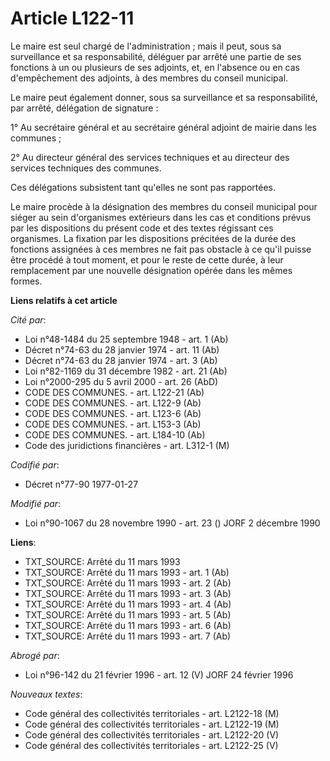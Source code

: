 # Article L122-11

Le maire est seul chargé de l'administration ; mais il peut, sous sa surveillance et sa responsabilité, déléguer par arrêté
une partie de ses fonctions à un ou plusieurs de ses adjoints, et, en l'absence ou en cas d'empêchement des adjoints, à des
membres du conseil municipal.

Le maire peut également donner, sous sa surveillance et sa responsabilité, par arrêté, délégation de signature :

1° Au secrétaire général et au secrétaire général adjoint de mairie dans les communes ;

2° Au directeur général des services techniques et au directeur des services techniques des communes.

Ces délégations subsistent tant qu'elles ne sont pas rapportées.

Le maire procède à la désignation des membres du conseil municipal pour siéger au sein d'organismes extérieurs dans les cas
et conditions prévus par les dispositions du présent code et des textes régissant ces organismes. La fixation par les
dispositions précitées de la durée des fonctions assignées à ces membres ne fait pas obstacle à ce qu'il puisse être procédé
à tout moment, et pour le reste de cette durée, à leur remplacement par une nouvelle désignation opérée dans les mêmes
formes.

**Liens relatifs à cet article**

_Cité par_:

  - Loi n°48-1484 du 25 septembre 1948 - art. 1 (Ab)
  - Décret n°74-63 du 28 janvier 1974 - art. 11 (Ab)
  - Décret n°74-63 du 28 janvier 1974 - art. 3 (Ab)
  - Loi n°82-1169 du 31 décembre 1982 - art. 21 (Ab)
  - Loi n°2000-295 du 5 avril 2000 - art. 26 (AbD)
  - CODE DES COMMUNES. - art. L122-21 (Ab)
  - CODE DES COMMUNES. - art. L122-9 (Ab)
  - CODE DES COMMUNES. - art. L123-6 (Ab)
  - CODE DES COMMUNES. - art. L153-3 (Ab)
  - CODE DES COMMUNES. - art. L184-10 (Ab)
  - Code des juridictions financières - art. L312-1 (M)

_Codifié par_:

  - Décret n°77-90 1977-01-27

_Modifié par_:

  - Loi n°90-1067 du 28 novembre 1990 - art. 23 () JORF 2 décembre 1990

**Liens**:

  - TXT_SOURCE: Arrêté du 11 mars 1993
  - TXT_SOURCE: Arrêté du 11 mars 1993 - art. 1 (Ab)
  - TXT_SOURCE: Arrêté du 11 mars 1993 - art. 2 (Ab)
  - TXT_SOURCE: Arrêté du 11 mars 1993 - art. 3 (Ab)
  - TXT_SOURCE: Arrêté du 11 mars 1993 - art. 4 (Ab)
  - TXT_SOURCE: Arrêté du 11 mars 1993 - art. 5 (Ab)
  - TXT_SOURCE: Arrêté du 11 mars 1993 - art. 6 (Ab)
  - TXT_SOURCE: Arrêté du 11 mars 1993 - art. 7 (Ab)

_Abrogé par_:

  - Loi n°96-142 du 21 février 1996 - art. 12 (V) JORF 24 février 1996

_Nouveaux textes_:

  - Code général des collectivités territoriales - art. L2122-18 (M)
  - Code général des collectivités territoriales - art. L2122-19 (M)
  - Code général des collectivités territoriales - art. L2122-20 (V)
  - Code général des collectivités territoriales - art. L2122-25 (V)
